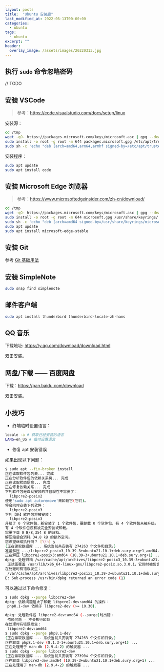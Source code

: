```yaml
---
layout: posts
title:  "Ubuntu 安装后"
last_modified_at: 2022-03-13T00:00:00
categories:
  - ubuntu
tags:
  - ubuntu
excerpt: ""
header:
  overlay_image: /assets/images/20220313.jpg
---
```


## 执行 `sudo` 命令忽略密码

// TODO

## 安装 VSCode

> 参考：https://code.visualstudio.com/docs/setup/linux

安装源：

```bash
cd /tmp
wget -qO- https://packages.microsoft.com/keys/microsoft.asc | gpg --dearmor > packages.microsoft.gpg
sudo install -o root -g root -m 644 packages.microsoft.gpg /etc/apt/trusted.gpg.d/
sudo sh -c 'echo "deb [arch=amd64,arm64,armhf signed-by=/etc/apt/trusted.gpg.d/packages.microsoft.gpg] https://packages.microsoft.com/repos/code stable main" > /etc/apt/sources.list.d/vscode.list'
```

安装程序：

```bash
sudo apt update
sudo apt install code
```

## 安装 Microsoft Edge 浏览器

> 参考：https://www.microsoftedgeinsider.com/zh-cn/download/

```bash
cd /tmp
wget -qO- https://packages.microsoft.com/keys/microsoft.asc | gpg --dearmor > microsoft.gpg
sudo install -o root -g root -m 644 microsoft.gpg /usr/share/keyrings/
sudo sh -c 'echo "deb [arch=amd64 signed-by=/usr/share/keyrings/microsoft.gpg] https://packages.microsoft.com/repos/edge stable main" > /etc/apt/sources.list.d/microsoft-edge-beta.list'
sudo apt update
sudo apt install microsoft-edge-stable
```

## 安装 Git

参考 [Git 基础用法](./git-basic-usage.md)

## 安装 SimpleNote

```bash
sudo snap find simplenote
```

## 邮件客户端

```bash
sudo apt install thunderbird thunderbird-locale-zh-hans
```

## QQ 音乐

下载地址: https://y.qq.com/download/download.html

双击安装。

## 网盘/下载 —— 百度网盘

下载：https://pan.baidu.com/download

双击安装。

## 小技巧

- 终端临时设置语言：

```bash
locale -a # 获取已经安装的语言
LANG=en_US # 临时设置语言
```

- 修复 apt 安装错误

如果出现以下问题：

```bash
$ sudo apt --fix-broken install
正在读取软件包列表... 完成
正在分析软件包的依赖关系树... 完成
正在读取状态信息... 完成                 
正在修复依赖关系... 完成
下列软件包是自动安装的并且现在不需要了：
  libpcre2-posix2
使用'sudo apt autoremove'来卸载它(它们)。
将会同时安装下列软件：
  libpcre2-posix3
下列【新】软件包将被安装：
  libpcre2-posix3
升级了 0 个软件包，新安装了 1 个软件包，要卸载 0 个软件包，有 4 个软件包未被升级。
有 4 个软件包没有被完全安装或卸载。
需要下载 0 B/8,354 B 的归档。
解压缩后会消耗 34.8 kB 的额外空间。
您希望继续执行吗？ [Y/n] y
(正在读取数据库 ... 系统当前共安装有 274263 个文件和目录。)
准备解压 .../libpcre2-posix3_10.39-3+ubuntu21.10.1+deb.sury.org+1_amd64.deb  ...
正在解压 libpcre2-posix3:amd64 (10.39-3+ubuntu21.10.1+deb.sury.org+1) ...
dpkg: 处理归档 /var/cache/apt/archives/libpcre2-posix3_10.39-3+ubuntu21.10.1+deb.sury.org+1_amd64.deb (--unpack)时出错：
 正试图覆盖 /usr/lib/x86_64-linux-gnu/libpcre2-posix.so.3.0.1，它同时被包含于软件包 libpcre2-posix2:amd64 10.39-2+ubuntu21.10.1+deb.sury.org+1
在处理时有错误发生：
 /var/cache/apt/archives/libpcre2-posix3_10.39-3+ubuntu21.10.1+deb.sury.org+1_amd64.deb
E: Sub-process /usr/bin/dpkg returned an error code (1)
```

可以通过以下命令修复：

```bash
$ sudo dpkg --purge libpcre2-dev
dpkg: 依赖问题阻止了卸载 libpcre2-dev:amd64 的操作：
 php8.1-dev 依赖于 libpcre2-dev (>= 10.30).

dpkg: 处理软件包 libpcre2-dev:amd64 (--purge)时出错：
 依赖问题 - 不会执行卸载
在处理时有错误发生：
 libpcre2-dev:amd64
$ sudo dpkg --purge php8.1-dev
(正在读取数据库 ... 系统当前共安装有 274263 个文件和目录。)
正在卸载 php8.1-dev (8.1.3-1+ubuntu21.10.1+deb.sury.org+1) ...
正在处理用于 man-db (2.9.4-2) 的触发器 ...
$ sudo dpkg --purge libpcre2-dev
(正在读取数据库 ... 系统当前共安装有 273904 个文件和目录。)
正在卸载 libpcre2-dev:amd64 (10.39-3+ubuntu21.10.1+deb.sury.org+1) ...
正在处理用于 man-db (2.9.4-2) 的触发器 ...
```